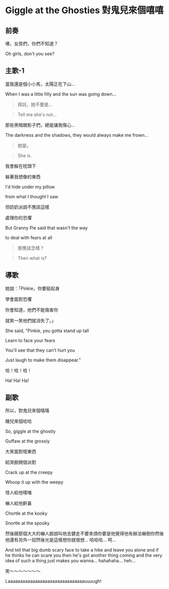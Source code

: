 # Giggle at the Ghosties 對鬼兒來個嘻嘻

## 前奏

噢，女孩們，你們不知道？

Oh girls, don't you see?

## 主歌-1

當我還是個小小馬，太陽正在下山...

When I was a little filly and the sun was going down...



> 拜託，她不要是...

> Tell me she's not...



那些黑暗跟影子們，總是讓我傷心...

The darkness and the shadows, they would always make me frown...



> 她是。

> She is.



我會躲在枕頭下

躲著我想像的東西

I'd hide under my pillow

from what I thought I saw



但奶奶派說不應該這樣

處理你的恐懼

But Granny Pie said that wasn't the way

to deal with fears at all



> 那應該怎樣？

> Then what is?

## 導歌

她說：「Pinkie，你要挺起身

學會面對恐懼

你會知道，他們不能傷害你

就笑一笑他們就消失了。」

She said, "Pinkie, you gotta stand up tall

Learn to face your fears

You'll see that they can't hurt you

Just laugh to make them disappear."



哈！哈！哈！

Ha! Ha! Ha!

## 副歌

所以，對鬼兒來個嘻嘻

醜兒來個哈哈

So, giggle at the ghostly

Guffaw at the grossly



大笑面對噁東西

給哭臉開個派對

Crack up at the creepy

Whoop it up with the weepy



怪人給他噗嗤

嚇人給他鼾鼻

Chortle at the kooky

Snortle at the spooky



然後跟那個大大的嚇人臉說叫他去健走不要來煩你要是他覺得他有辦法嚇倒你然後他還有另外一招然後光是這樣想你就很想... 哈哈哈... 呵...

And tell that big dumb scary face to take a hike and leave you alone and if he thinks he can scare you then he's got another thing coming and the very idea of such a thing just makes you wanna... hahahaha... heh...



笑～～～～～～～

Laaaaaaaaaaaaaaaaaaaaaaaaaaaaaaauuuugh!

